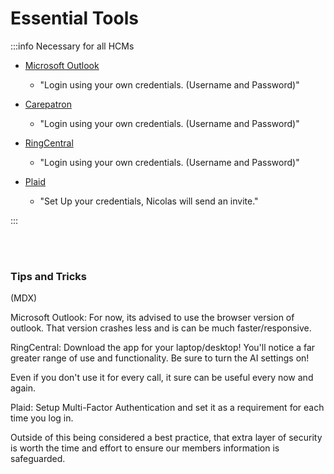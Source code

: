 # Essential Tools

:::info Necessary for all HCMs

- [Microsoft Outlook](https://outlook.office.com/)

  - "Login using your own credentials. (Username and Password)"

- [Carepatron](https://app.carepatron.com)

  - "Login using your own credentials. (Username and Password)"

- [RingCentral](https://app.ringcentral.com/login?replaceState=%7B%22from%22%3A%7B%22pathname%22%3A%22%2F%22%7D%7D)

  - "Login using your own credentials. (Username and Password)"

- [Plaid](https://dashboard.plaid.com/signin?redirect=%2Fidentity_verification%2Ftemplates%2Fflwtmp_9uK9NxcHrBDubh)

  - "Set Up your credentials, Nicolas will send an invite."

:::

<br></br>

### Tips and Tricks

(MDX)

Microsoft Outlook: For now, its advised to use the browser version of outlook. That version crashes less and is can be much faster/responsive.

RingCentral: Download the app for your laptop/desktop! You'll notice a far greater range of use and functionality. Be sure to turn the AI settings on!

Even if you don't use it for every call, it sure can be useful every now and again.

Plaid: Setup Multi-Factor Authentication and set it as a requirement for each time you log in.

Outside of this being considered a best practice, that extra layer of security is worth the time and effort to ensure our members information is safeguarded.
